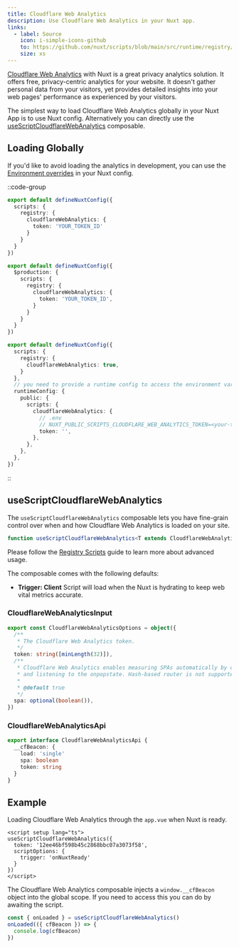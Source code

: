 ```yaml
---
title: Cloudflare Web Analytics
description: Use Cloudflare Web Analytics in your Nuxt app.
links:
  - label: Source
    icon: i-simple-icons-github
    to: https://github.com/nuxt/scripts/blob/main/src/runtime/registry/cloudflare-web-analytics.ts
    size: xs
---
```


[Cloudflare Web Analytics](https://developers.cloudflare.com/analytics/web-analytics/) with Nuxt is a great privacy analytics solution. It offers free, privacy-centric analytics for your website. It doesn't gather personal data from your visitors, yet provides detailed insights into your web pages' performance as experienced by your visitors.

The simplest way to load Cloudflare Web Analytics globally in your Nuxt App is to use Nuxt config. Alternatively you can directly
use the [useScriptCloudflareWebAnalytics](#usescriptcloudflarewebanalytics) composable.

## Loading Globally

If you'd like to avoid loading the analytics in development, you can use the [Environment overrides](https://nuxt.com/docs/getting-started/configuration#environment-overrides) in your Nuxt config.

::code-group

```ts [Always enabled]
export default defineNuxtConfig({
  scripts: {
    registry: {
      cloudflareWebAnalytics: {
        token: 'YOUR_TOKEN_ID'
      }
    }
  }
})
```

```ts [Production only]
export default defineNuxtConfig({
  $production: {
    scripts: {
      registry: {
        cloudflareWebAnalytics: {
          token: 'YOUR_TOKEN_ID',
        }
      }
    }
  }
})
```

```ts [Environment Variables]
export default defineNuxtConfig({
  scripts: {
    registry: {
      cloudflareWebAnalytics: true,
    }
  },
  // you need to provide a runtime config to access the environment variables
  runtimeConfig: {
    public: {
      scripts: {
        cloudflareWebAnalytics: {
          // .env
          // NUXT_PUBLIC_SCRIPTS_CLOUDFLARE_WEB_ANALYTICS_TOKEN=<your-token>
          token: '', 
        },
      },
    },
  },
})
```

::

## useScriptCloudflareWebAnalytics

The `useScriptCloudflareWebAnalytics` composable lets you have fine-grain control over when and how Cloudflare Web Analytics is loaded on your site.

```ts
function useScriptCloudflareWebAnalytics<T extends CloudflareWebAnalyticsApi>(_options?: CloudflareWebAnalyticsInput) {}
```

Please follow the [Registry Scripts](/docs/guides/registry-scripts) guide to learn more about advanced usage.

The composable comes with the following defaults:
- **Trigger: Client** Script will load when the Nuxt is hydrating to keep web vital metrics accurate.

### CloudflareWebAnalyticsInput

```ts
export const CloudflareWebAnalyticsOptions = object({
  /**
   * The Cloudflare Web Analytics token.
   */
  token: string([minLength(32)]),
  /**
   * Cloudflare Web Analytics enables measuring SPAs automatically by overriding the History API’s pushState function
   * and listening to the onpopstate. Hash-based router is not supported.
   *
   * @default true
   */
  spa: optional(boolean()),
})
```

### CloudflareWebAnalyticsApi

```ts
export interface CloudflareWebAnalyticsApi {
  __cfBeacon: {
    load: 'single'
    spa: boolean
    token: string
  }
}
```

## Example

Loading Cloudflare Web Analytics through the `app.vue` when Nuxt is ready.

```vue [app.vue]
<script setup lang="ts">
useScriptCloudflareWebAnalytics({
  token: '12ee46bf598b45c2868bbc07a3073f58',
  scriptOptions: {
    trigger: 'onNuxtReady'
  }
})
</script>
```

The Cloudflare Web Analytics composable injects a `window.__cfBeacon` object into the global scope. If you need
to access this you can do by awaiting the script.

```ts
const { onLoaded } = useScriptCloudflareWebAnalytics()
onLoaded(({ cfBeacon }) => {
  console.log(cfBeacon)
})
```
